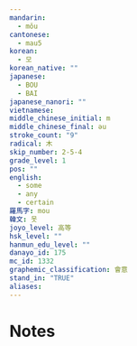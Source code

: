 ```yaml
---
mandarin:
  - mǒu
cantonese:
  - mau5
korean:
  - 모
korean_native: ""
japanese:
  - BOU
  - BAI
japanese_nanori: ""
vietnamese:
middle_chinese_initial: m
middle_chinese_final: əu
stroke_count: "9"
radical: 木
skip_number: 2-5-4
grade_level: 1
pos: ""
english:
  - some
  - any
  - certain
羅馬字: mou
韓文: 못
joyo_level: 高等
hsk_level: ""
hanmun_edu_level: ""
danayo_id: 175
mc_id: 1332
graphemic_classification: 會意
stand_in: "TRUE"
aliases:
---
```


# Notes
